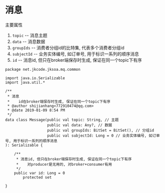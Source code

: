 # 消息

主要属性

1. `topic` -- 消息主题
2. `data` -- 消息数据
3. `groupIds` -- 消费者分组id的比特集, 代表多个消费者分组id
4. `subjectId` -- 业务实体编号, 如订单号, 用于标识一系列的顺序消息
5. `id` -- 消息id, 但只在broker端保存时生成, 保证在同一个topic下有序

```
package net.jkcode.jksoa.mq.common

import java.io.Serializable
import java.util.*

/**
 * 消息
 *    id在broker端保存时生成, 保证在同一个topic下有序
 * @author shijianhang<772910474@qq.com>
 * @date 2019-01-09 8:54 PM
 */
data class Message(public val topic: String, // 主题
                   public val data: Any?, // 数据
                   public val groupIds: BitSet = BitSet(), // 分组id
                   public val subjectId: Long = 0 // 业务实体编号, 如订单号, 用于标识一系列的顺序消息
): Serializable {

    /**
     * 消息id, 但只在broker端保存时生成, 保证在同一个topic下有序
     *    对producer是无用的, 对broker+consumer有用
     */
    public var id: Long = 0
        protected set

}
```